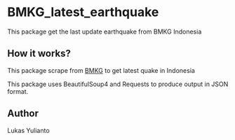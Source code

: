 # BMKG_latest_earthquake
This package get the last update earthquake from BMKG Indonesia

## How it works?
This package scrape from [BMKG](https://www.bmkg.go.id)
to get latest quake in Indonesia

This package uses BeautifulSoup4 and Requests to produce output in JSON format.

## Author
Lukas Yulianto

